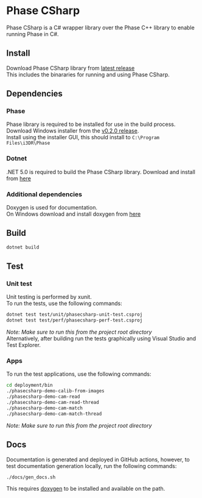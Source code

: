 # Phase CSharp
Phase CSharp is a C# wrapper library over the Phase C++ library to enable running Phase in C#.

## Install
Download Phase CSharp library from [latest release](https://github.com/i3drobotics/phase-csharp/releases)  
This includes the binararies for running and using Phase CSharp.

## Dependencies
### Phase
Phase library is required to be installed for use in the build process.  
Download Windows installer from the [v0.2.0 release](https://github.com/i3drobotics/phase/releases/tag/v0.2.0).  
Install using the installer GUI, this should install to `C:\Program Files\i3DR\Phase`
### Dotnet
.NET 5.0 is required to build the Phase CSharp library. Download and install from [here](https://dotnet.microsoft.com/en-us/download/dotnet/5.0)

### Additional dependencies
Doxygen is used for documentation.  
On Windows download and install doxygen from [here](https://www.doxygen.nl/download.html)

## Build
```bash
dotnet build
```

## Test

### Unit test
Unit testing is performed by xunit.  
To run the tests, use the following commands:
```bash
dotnet test test/unit/phasecsharp-unit-test.csproj
dotnet test test/perf/phasecsharp-perf-test.csproj
```
*Note: Make sure to run this from the project root directory*  
Alternatively, after building run the tests graphically using Visual Studio and Test Explorer.  

### Apps
To run the test applications, use the following commands:
```bash
cd deployment/bin
./phasecsharp-demo-calib-from-images
./phasecsharp-demo-cam-read
./phasecsharp-demo-cam-read-thread
./phasecsharp-demo-cam-match
./phasecsharp-demo-cam-match-thread
```

*Note: Make sure to run this from the project root directory*

## Docs
Documentation is generated and deployed in GitHub actions, however, to test documentation generation locally, run the following commands:
```bash
./docs/gen_docs.sh
```
This requires [doxygen](https://www.doxygen.nl/index.html) to be installed and available on the path.
